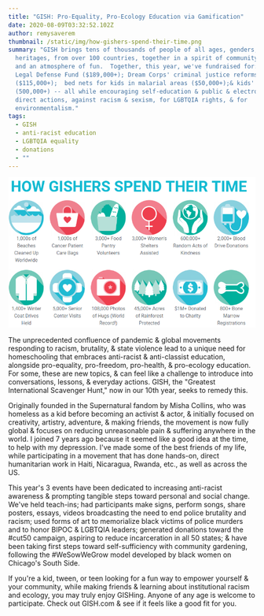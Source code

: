 ```yaml
---
title: "GISH: Pro-Equality, Pro-Ecology Education via Gamification"
date: 2020-08-09T03:32:52.102Z
author: remysaverem
thumbnail: /static/img/how-gishers-spend-their-time.png
summary: "GISH brings tens of thousands of people of all ages, genders, and
  heritages, from over 100 countries, together in a spirit of community-building
  and an atmosphere of fun.  Together, this year, we've fundraised for: NAACP
  Legal Defense Fund ($189,000+); Dream Corps' criminal justice reforms
  ($115,000+);  bed nets for kids in malarial areas ($50,000+);& kids' meals
  (500,000+) -- all while encouraging self-education & public & electronic
  direct actions, against racism & sexism, for LGBTQIA rights, & for
  environmentalism."
tags:
  - GISH
  - anti-racist education
  - LGBTQIA equality
  - donations
  - ""
---
```

![Millions of dollars, millions of hours toward community empowerment (Source: Gish.com)](/static/img/how-gishers-spend-their-time.png "Millions of dollars, millions of hours toward community empowerment (Source: GISH.com)")

The unprecedented confluence of pandemic & global movements responding to racism, brutality, & state violence lead to a unique need for homeschooling that embraces anti-racist & anti-classist education, alongside pro-equality, pro-freedom, pro-health, & pro-ecology education. For some, these are new topics, & can feel like a challenge to introduce into conversations, lessons, & everyday actions. GISH, the "Greatest International Scavenger Hunt," now in our 10th year, seeks to remedy this. 

Originally founded in the Supernatural fandom by Misha Collins, who was homeless as a kid before becoming an activist & actor, & initially focused on creativity, artistry, adventure, & making friends, the movement is now fully global & focuses on reducing unreasonable pain & suffering anywhere in the world. I joined 7 years ago because it seemed like a good idea at the time, to help with my depression. I've made some of the best friends of my life, while participating in a movement that has done hands-on, direct humanitarian work in Haiti, Nicaragua, Rwanda, etc., as well as across the US. 

This year's 3 events have been dedicated to increasing anti-racist awareness & prompting tangible steps toward personal and social change. We've held teach-ins; had participants make signs, perform songs, share posters, essays, videos broadcasting the need to end police brutality and racism; used forms of art to memorialize black victims of police murders and to honor BIPOC & LGBTQIA leaders; generated donations toward the #cut50 campaign, aspiring to reduce incarceration in all 50 states; & have been taking first steps toward self-sufficiency with community gardening, following the #WeSowWeGrow model developed by black women on Chicago's South Side.

If you're a kid, tween, or teen looking for a fun way to empower yourself & your community, while making friends & learning about institutional racism and ecology, you may truly enjoy GISHing. Anyone of any age is welcome to participate. Check out GISH.com & see if it feels like a good fit for you.